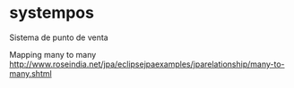 # systempos
Sistema de punto de venta


Mapping many to many
http://www.roseindia.net/jpa/eclipsejpaexamples/jparelationship/many-to-many.shtml
